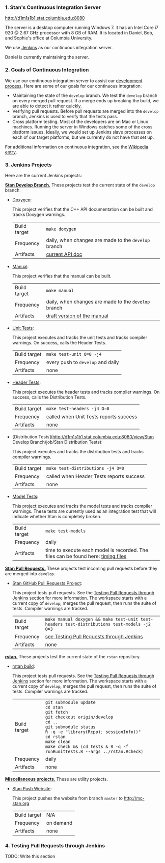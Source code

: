### 1. Stan's Continuous Integration Server
http://d1m1s1b1.stat.columbia.edu:8080

The server is a desktop computer running Windows 7. It has an Intel Core i7 920 @ 2.67 GHz processor with 8 GB of RAM. It is located in Daniel, Bob, and Sophie's office at Columbia University.

We use [Jenkins](http://jenkins-ci.org/) as our continuous integration server.

Daniel is currently maintaining the server.

### 2. Goals of Continuous Integration
We use our continuous integration server to assist our [development process](Developer-Process). Here are some of our goals for our continuous integration:
* Maintaining the state of the `develop` branch. We test the `develop` branch on every merged pull request. If a merge ends up breaking the build, we are able to detect it rather quickly.
* Verifying pull requests. Before pull requests are merged into the `develop` branch, Jenkins is used to verify that the tests pass.
* Cross platform testing. Most of the developers are on Mac or Linux machines. Running the server in Windows catches some of the cross platform issues. Ideally, we would set up Jenkins slave processes on each of our target platforms, but we currently do not have that set up.

For additional information on continuous integration, see the [Wikipedia entry](https://en.wikipedia.org/wiki/Continuous_integration).

### 3. Jenkins Projects

Here are the current Jenkins projects:


**[Stan Develop Branch.](http://d1m1s1b1.stat.columbia.edu:8080/view/Stan%20Develop%20Branch/)** These projects test the current state of the `develop` branch.

* [Doxygen](http://d1m1s1b1.stat.columbia.edu:8080/view/Stan%20Develop%20Branch/job/Stan%20Doxygen/):

    This project verifies that the C++ API documentation can be built and tracks Doxygen warnings.

    |               |               |
    |---------------|---------------|
    | Build target  | `make doxygen`
    | Frequency     | daily, when changes are made to the `develop` branch
    | Artifacts     | [current API doc](http://d1m1s1b1.stat.columbia.edu:8080/view/Stan%20Develop%20Branch/job/Stan%20Doxygen/ws/doc/api/html/index.html)

* [Manual](http://d1m1s1b1.stat.columbia.edu:8080/view/Stan%20Develop%20Branch/job/Stan%20Manual/): 

    This project verifies that the manual can be built.

    |               |               |
    |---------------|---------------|
    | Build target  | `make manual`
    | Frequency     | daily, when changes are made to the `develop` branch
    | Artifacts     | [draft version of the manual](http://d1m1s1b1.stat.columbia.edu:8080/view/Stan%20Develop%20Branch/job/Stan%20Manual/ws/doc/)

* [Unit Tests](http://d1m1s1b1.stat.columbia.edu:8080/view/Stan%20Develop%20Branch/job/Stan%20Unit%20Tests/): 

    This project executes and tracks the unit tests and tracks compiler warnings. On success, calls the Header Tests.

    |               |               |
    |---------------|---------------|
    | Build target  | `make test-unit O=0 -j4`
    | Frequency     | every push to `develop` and daily
    | Artifacts     | none

* [Header Tests](http://d1m1s1b1.stat.columbia.edu:8080/view/Stan%20Develop%20Branch/job/Stan%20Header%20Tests/):

    This project executes the header tests and tracks compiler warnings. On success, calls the Distribution Tests.

    |               |               |
    |---------------|---------------|
    | Build target  | `make test-headers -j4 O=0`
    | Frequency     | called when Unit Tests reports success
    | Artifacts     | none

* [Distribution Tests](http://d1m1s1b1.stat.columbia.edu:8080/view/Stan Develop Branch/job/Stan Distribution Tests):

    This project executes and tracks the distribution tests and tracks compiler warnings.

    |               |               |
    |---------------|---------------|
    | Build target  | `make test-distributions -j4 O=0`
    | Frequency     | called when Header Tests reports success
    | Artifacts     | none

* [Model Tests](http://d1m1s1b1.stat.columbia.edu:8080/view/Stan%20Develop%20Branch/job/Stan%20Model%20Tests/):

    This project executes and tracks the model tests and tracks compiler warnings. These tests are currently used as an integration test that will indicate whether Stan is completely broken.
 
    |               |               |
    |---------------|---------------|
    | Build target  | `make test-models`
    | Frequency     | daily
    | Artifacts     | time to execute each model is recorded. The files can be found here: [timing files](http://d1m1s1b1.stat.columbia.edu:8080/view/Stan%20Develop%20Branch/job/Stan%20Model%20Tests/ws/)


**[Stan Pull Requests.](http://d1m1s1b1.stat.columbia.edu:8080/view/Stan%20Pull%20Requests/)** These projects test incoming pull requests before they are merged into `develop`.

* [Stan GitHub Pull Requests Project](http://d1m1s1b1.stat.columbia.edu:8080/view/Stan%20Pull%20Requests/job/Stan%20Github%20Pull%20Requests/):

    This project tests pull requests. See the [Testing Pull Requests through Jenkins]() section for more information. The workspace starts with a current copy of `develop`, merges the pull request, then runs the suite of tests. Compiler warnings are tracked.

    |               |               |
    |---------------|---------------|
    | Build target  | `make manual doxygen && make test-unit test-headers test-distributions test-models -j2 O=3`
    | Frequency     | [see Testing Pull Requests through Jenkins]()
    | Artifacts     | none


**[rstan.](http://d1m1s1b1.stat.columbia.edu:8080/view/rstan/)** These projects test the current state of the `rstan` repository.

* [rstan build](http://d1m1s1b1.stat.columbia.edu:8080/view/rstan/job/rstan%20build/):

    This project tests pull requests. See the [Testing Pull Requests through Jenkins]() section for more information. The workspace starts with a current copy of `develop`, merges the pull request, then runs the suite of tests. Compiler warnings are tracked.

    |               |               |
    |---------------|---------------|
    | Build target  | `git submodule update` <br> `cd stan` <br> `git fetch` <br> `git checkout origin/develop` <br> `cd ..` <br> `git submodule status` <br> `R -q -e "library(Rcpp); sessionInfo()"` <br> `cd rstan` <br> `make clean` <br> `make check && (cd tests & R -q -f runRunitTests.R --args ../rstan.Rcheck)`
    | Frequency     | daily
    | Artifacts     | none


**[Miscellaneous projects.](http://d1m1s1b1.stat.columbia.edu:8080/view/Miscellaneous/)** These are utility projects.

* [Stan Push Website](http://d1m1s1b1.stat.columbia.edu:8080/view/Miscellaneous/job/Stan%20Push%20Website/):

    This project pushes the website from branch `master` to http://mc-stan.org

    |               |               |
    |---------------|---------------|
    | Build target  | N/A
    | Frequency     | on demand
    | Artifacts     | none

### 4. Testing Pull Requests through Jenkins
TODO: Write this section